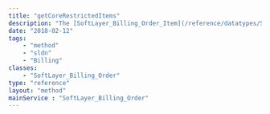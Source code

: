 ```yaml
---
title: "getCoreRestrictedItems"
description: "The [SoftLayer_Billing_Order_Item](/reference/datatypes/SoftLayer_Billing_Order_Item) that are core restricted"
date: "2018-02-12"
tags:
    - "method"
    - "sldn"
    - "Billing"
classes:
    - "SoftLayer_Billing_Order"
type: "reference"
layout: "method"
mainService : "SoftLayer_Billing_Order"
---
```

